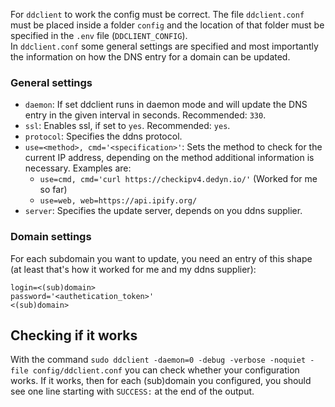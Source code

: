 For `ddclient` to work the config must be correct. The file `ddclient.conf` must be placed inside a folder `config` and the location of that folder must be specified in the `.env` file (`DDCLIENT_CONFIG`).  
In `ddclient.conf` some general settings are specified and most importantly the information on how the DNS entry for a domain can be updated.

### General settings
- `daemon`: If set ddclient runs in daemon mode and will update the DNS entry in the given interval in seconds. Recommended: `330`.
- `ssl`: Enables ssl, if set to `yes`. Recommended: `yes`.
- `protocol`: Specifies the ddns protocol.
- `use=<method>, cmd='<specification>'`: Sets the method to check for the current IP address, depending on the method additional information is necessary. Examples are:
  - `use=cmd, cmd='curl https://checkipv4.dedyn.io/'` (Worked for me so far)
  - `use=web, web=https://api.ipify.org/`
- `server`: Specifies the update server, depends on you ddns supplier.

### Domain settings
For each subdomain you want to update, you need an entry of this shape (at least that's how it worked for me and my ddns supplier):
```
login=<(sub)domain>
password='<authetication_token>'
<(sub)domain>
```

## Checking if it works
With the command `sudo ddclient -daemon=0 -debug -verbose -noquiet -file config/ddclient.conf` you can check whether your configuration works. If it works, then for each (sub)domain you configured, you should see one line starting with `SUCCESS:` at the end of the output.